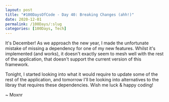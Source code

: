 ```yaml
---
layout: post
title: "#100DaysOfCode - Day 40: Breaking Changes (ahh!)"
date: 2020-12-01
permalink: /100Days/:slug
categories: [100Days, Tech]
---
```


It's December! As we approach the new year, I made the unfortunate mistake of missing a dependency for one of my new features. Whilst it's implemented (and works), it doesn't exactly seem to mesh well with the rest of the application, that doesn't support the current version of this framework.

Tonight, I started looking into what it would require to update some of the rest of the application, and tomorrow I'll be looking into alternatives to the libray that requires these dependencies. Wish me luck & happy coding!

~ Moxnr
